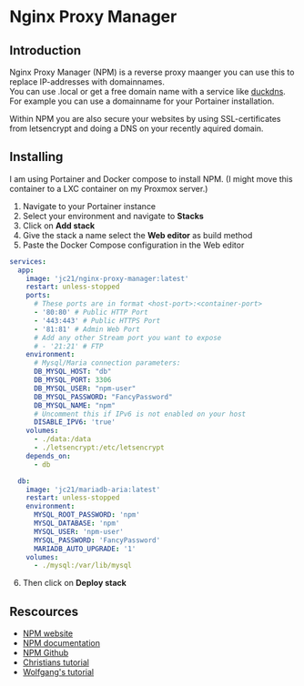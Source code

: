 # Nginx Proxy Manager

## Introduction
Nginx Proxy Manager (NPM) is a reverse proxy maanger you can use this to replace IP-addresses with domainnames.  
You can use .local or get a free domain name with a service like [duckdns](https://www.duckdns.org/). 
For example you can use a domainname for your Portainer installation.  
  
Within NPM you are also secure your websites by using SSL-certificates from letsencrypt and doing a DNS on your recently aquired domain.  
  
## Installing
I am using Portainer and Docker compose to install NPM.
(I might move this container to a LXC container on my Proxmox server.)

1. Navigate to your Portainer instance
2. Select your environment and navigate to **Stacks**
3. Click on **Add stack**
4. Give the stack a name select the **Web editor** as build method
5. Paste the Docker Compose configuration in the Web editor
```` yaml linenums="1" title="NPM Config"
services:
  app:
    image: 'jc21/nginx-proxy-manager:latest'
    restart: unless-stopped
    ports:
      # These ports are in format <host-port>:<container-port>
      - '80:80' # Public HTTP Port
      - '443:443' # Public HTTPS Port
      - '81:81' # Admin Web Port
      # Add any other Stream port you want to expose
      # - '21:21' # FTP
    environment:
      # Mysql/Maria connection parameters:
      DB_MYSQL_HOST: "db"
      DB_MYSQL_PORT: 3306
      DB_MYSQL_USER: "npm-user"
      DB_MYSQL_PASSWORD: "FancyPassword"
      DB_MYSQL_NAME: "npm"
      # Uncomment this if IPv6 is not enabled on your host
      DISABLE_IPV6: 'true'
    volumes:
      - ./data:/data
      - ./letsencrypt:/etc/letsencrypt
    depends_on:
      - db

  db:
    image: 'jc21/mariadb-aria:latest'
    restart: unless-stopped
    environment:
      MYSQL_ROOT_PASSWORD: 'npm'
      MYSQL_DATABASE: 'npm'
      MYSQL_USER: 'npm-user'
      MYSQL_PASSWORD: 'FancyPassword'
      MARIADB_AUTO_UPGRADE: '1'
    volumes:
      - ./mysql:/var/lib/mysql
````
 6. Then click on **Deploy stack**  
   
## Rescources  
- [NPM website](https://nginxproxymanager.com/)  
- [NPM documentation](https://nginxproxymanager.com/guide/)  
- [NPM Github](https://github.com/NginxProxyManager/nginx-proxy-manager)  
- [Christians tutorial](https://www.youtube.com/watch?v=P3imFC7GSr0)  
- [Wolfgang's tutorial](https://www.youtube.com/watch?v=qlcVx-k-02E)  
